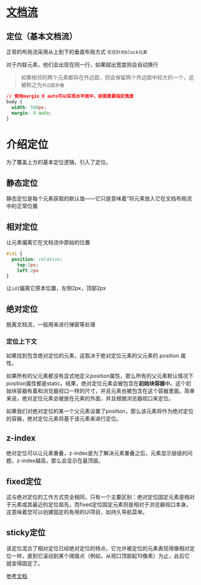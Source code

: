 # [文档流](https://developer.mozilla.org/zh-CN/docs/Learn/CSS/CSS_layout/Positioning)


## 定位（基本文档流）

正常的布局流采用从上到下的垂直布局方式 `仅仅针对block元素`  

对于内联元素，他们会出现在同一行，如果超出宽度则会自动换行

> 如果相邻的两个元素都存在外边距，则会保留两个外边距中较大的一个，这被称之为`外边距折叠`

```css
// 使用margin 0 auto可以实现水平居中，前提是要指定宽度
body {
  width: 500px;
  margin: 0 auto;
}
```

# 介绍定位

为了覆盖上方的基本定位逻辑，引入了定位。

## 静态定位

静态定位是每个元素获取的默认值——它只是意味着“将元素放入它在文档布局流中的正常位置

## 相对定位

让元素偏离它在文档流中原始的位置

```css 
#id1 {
  position: relative;
	top:2px;
	left:2px
}
```

让`id1`偏离它原本位置，左侧2px，顶部2px

## 绝对定位

脱离文档流，一般用来进行弹窗等处理

### 定位上下文

如果找到包含绝对定位的元素，这取决于绝对定位元素的父元素的 position 属性。

如果所有的父元素都没有显式地定义position属性，那么所有的父元素默认情况下position属性都是static。结果，绝对定位元素会被包含在**初始块容器**中。这个初始块容器有着和浏览器视口一样的尺寸，并且<html>元素也被包含在这个容器里面。简单来说，绝对定位元素会被放在<html>元素的外面，并且根据浏览器视口来定位。

如果我们对绝对定位的某一个父元素设置了position，那么该元素将作为绝对定位的容器，绝对定位元素将基于该元素来进行定位。

## z-index

绝对定位可以让元素重叠，z-index是为了解决元素重叠之后，元素显示层级的问题，z-index越高，那么会显示在最顶层。

## fixed定位

 这与绝对定位的工作方式完全相同，只有一个主要区别：绝对定位固定元素是相对于<html>元素或其最近的定位祖先，而fixed定位固定元素则是相对于浏览器视口本身。 这意味着您可以创建固定的有用的UI项目，如持久导航菜单。

## sticky定位

该定位混合了相对定位已经绝对定位的特点，它允许被定位的元素表现得像相对定位一样，直到它滚动到某个阈值点（例如，从视口顶部起10像素）为止，此后它就变得固定了。

[参考文档](https://developer.mozilla.org/en-US/docs/Learn/CSS/CSS_layout/Introduction)

